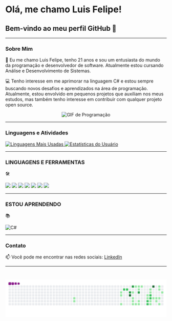# Olá, me chamo Luis Felipe! 
## Bem-vindo ao meu perfil GitHub 👋

---

### Sobre Mim
🎉 Eu me chamo Luis Felipe, tenho 21 anos e sou um entusiasta do mundo da programação e desenvolvedor de software. Atualmente estou cursando Análise e Desenvolvimento de Sistemas.

💻 Tenho interesse em me aprimorar na linguagem C# e estou sempre buscando novos desafios e aprendizados na área de programação. Atualmente, estou envolvido em pequenos projetos que auxiliam nos meus estudos, mas também tenho interesse em contribuir com qualquer projeto open source.

<p align="center">
    <img src="https://i.giphy.com/media/v1.Y2lkPTc5MGI3NjExdGczdDNlMXF1emJ2bTVicDg4cmI1cnpjMDRtM2EzcmJjcjBjcjUxZCZlcD12MV9pbnRlcm5hbF9naWZfYnlfaWQmY3Q9Zw/bGgsc5mWoryfgKBx1u/giphy.gif" width="50%" alt="GIF de Programação" />
</p>

---

### Linguagens e Atividades
<div>
    <a href="https://github.com/luis0777">
        <img loading="lazy" height="180em" src="https://github-readme-stats.vercel.app/api/top-langs/?username=luis0777&layout=compact&langs_count=7&theme=dracula" alt="Linguagens Mais Usadas"/>
        <img loading="lazy" height="180em" src="https://github-readme-stats.vercel.app/api?username=luis0777&show_icons=true&theme=dracula&include_all_commits=true&count_private=true" alt="Estatísticas do Usuário"/>
    </a>
</div>

---

### LINGUAGENS E FERRAMENTAS
🛠️ <div>
    ![](https://img.shields.io/badge/C-%2300599C.svg?style=for-the-badge&logo=c&logoColor=white)
    ![](https://img.shields.io/badge/C%23-%23239120.svg?style=for-the-badge&logo=c-sharp&logoColor=white)
    ![](https://img.shields.io/badge/API-%23000000.svg?style=for-the-badge&logo=swagger&logoColor=white)
    ![](https://img.shields.io/badge/SQL_Server-%23CC2927.svg?style=for-the-badge&logo=microsoft-sql-server&logoColor=white)
    ![](https://img.shields.io/badge/Canva-%2320C4CB.svg?&style=for-the-badge&logo=Canva&logoColor=white)
    ![](https://img.shields.io/badge/Visual_Studio-%235C2D91.svg?style=for-the-badge&logo=visual-studio&logoColor=white)
    ![](https://img.shields.io/badge/ASP.NET-%235C2D91.svg?style=for-the-badge&logo=.net&logoColor=white)
</div>





---

### ESTOU APRENDENDO
📚 <div>
    <img src="https://img.icons8.com/color/48/000000/c-sharp-logo.png" alt="C#" />
</div>

---

### Contato
📫 Você pode me encontrar nas redes sociais: [LinkedIn](https://www.linkedin.com/in/luis-felipe-da-silva-amorim) 

---

# ![snake gif](https://github.com/luis0777/luis0777/blob/output/github-contribution-grid-snake.gif)

